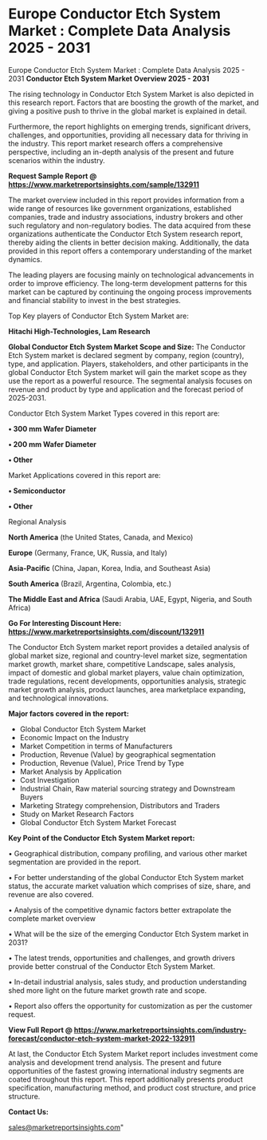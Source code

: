 # Europe Conductor Etch System Market : Complete Data Analysis 2025 - 2031
 Europe Conductor Etch System Market : Complete Data Analysis 2025 - 2031
<Strong> Conductor Etch System Market Overview 2025 - 2031</strong>

The rising technology in Conductor Etch System Market is also depicted in this research report. Factors that are boosting the growth of the market, and giving a positive push to thrive in the global market is explained in detail.

Furthermore, the report highlights on emerging trends, significant drivers, challenges, and opportunities, providing all necessary data for thriving in the industry. This report market research offers a comprehensive perspective, including an in-depth analysis of the present and future scenarios within the industry.

<strong>Request Sample Report @ <a href=https://www.marketreportsinsights.com/sample/132911>https://www.marketreportsinsights.com/sample/132911</a></strong>

The market overview included in this report provides information from a wide range of resources like government organizations, established companies, trade and industry associations, industry brokers and other such regulatory and non-regulatory bodies. The data acquired from these organizations authenticate the Conductor Etch System research report, thereby aiding the clients in better decision making. Additionally, the data provided in this report offers a contemporary understanding of the market dynamics.

The leading players are focusing mainly on technological advancements in order to improve efficiency. The long-term development patterns for this market can be captured by continuing the ongoing process improvements and financial stability to invest in the best strategies.

Top Key players of Conductor Etch System Market are:

<strong>Hitachi High-Technologies, Lam Research</strong>

<strong><b>Global Conductor Etch System Market Scope and Size:</b></strong>
The Conductor Etch System market is declared segment by company, region (country), type, and application. Players, stakeholders, and other participants in the global Conductor Etch System market will gain the market scope as they use the report as a powerful resource. The segmental analysis focuses on revenue and product by type and application and the forecast period of 2025-2031.

Conductor Etch System Market Types covered in this report are:

<strong>• 300 mm Wafer Diameter

• 200 mm Wafer Diameter

• Other</strong>

Market Applications covered in this report are:

<strong>• Semiconductor

• Other</strong> 

Regional Analysis

<strong>North America</strong> (the United States, Canada, and Mexico)

<strong>Europe</strong> (Germany, France, UK, Russia, and Italy)

<strong>Asia-Pacific</strong> (China, Japan, Korea, India, and Southeast Asia)

<strong>South America</strong> (Brazil, Argentina, Colombia, etc.)

<strong>The Middle East and Africa</strong> (Saudi Arabia, UAE, Egypt, Nigeria, and South Africa)

<strong>Go For Interesting Discount Here: <a href=https://www.marketreportsinsights.com/discount/132911>https://www.marketreportsinsights.com/discount/132911</a></strong>

The Conductor Etch System market report provides a detailed analysis of global market size, regional and country-level market size, segmentation market growth, market share, competitive Landscape, sales analysis, impact of domestic and global market players, value chain optimization, trade regulations, recent developments, opportunities analysis, strategic market growth analysis, product launches, area marketplace expanding, and technological innovations.

<strong><b>Major factors covered in the report:</b></strong>
<ul>
  <li>Global Conductor Etch System Market </li>
  <li>Economic Impact on the Industry</li>
  <li>Market Competition in terms of Manufacturers</li>
  <li>Production, Revenue (Value) by geographical segmentation</li>
  <li>Production, Revenue (Value), Price Trend by Type</li>
  <li>Market Analysis by Application</li>
  <li>Cost Investigation</li>
  <li>Industrial Chain, Raw material sourcing strategy and Downstream Buyers</li>
  <li>Marketing Strategy comprehension, Distributors and Traders</li>
  <li>Study on Market Research Factors</li>
  <li>Global Conductor Etch System Market Forecast</li>
</ul>

<strong><b>Key Point of the Conductor Etch System Market report:</b></strong>

• Geographical distribution, company profiling, and various other market segmentation are provided in the report.

• For better understanding of the global Conductor Etch System market status, the accurate market valuation which comprises of size, share, and revenue are also covered.

• Analysis of the competitive dynamic factors better extrapolate the complete market overview

• What will be the size of the emerging Conductor Etch System market in 2031?

• The latest trends, opportunities and challenges, and growth drivers provide better construal of the Conductor Etch System Market.

• In-detail industrial analysis, sales study, and production understanding shed more light on the future market growth rate and scope.

• Report also offers the opportunity for customization as per the customer request.

<strong><b>View Full Report @ <a href=https://www.marketreportsinsights.com/industry-forecast/conductor-etch-system-market-2022-132911>https://www.marketreportsinsights.com/industry-forecast/conductor-etch-system-market-2022-132911</a></b></strong>


At last, the Conductor Etch System Market report includes investment come analysis and development trend analysis. The present and future opportunities of the fastest growing international industry segments are coated throughout this report. This report additionally presents product specification, manufacturing method, and product cost structure, and price structure.

<strong>Contact Us:</strong>

sales@marketreportsinsights.com"
